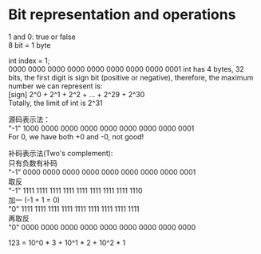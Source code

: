 # Bit representation and operations

1 and 0: true or false  
8 bit = 1 byte


int index = 1;  
0000 0000 0000 0000 0000 0000 0000 0000 0001
int has 4 bytes, 32 bits, the first digit is sign bit (positive or negative), therefore, the maximum number we can represent is:  
[sign] 2^0 + 2^1 + 2^2 + ... + 2^29 + 2^30  
Totally, the limit of int is 2^31

  
源码表示法：   
"-1" 1000 0000 0000 0000 0000 0000 0000 0000 0001  
For 0, we have both +0 and -0, not good!  
  
补码表示法(Two's complement):  
只有负数有补码  
"-1" 0000 0000 0000 0000 0000 0000 0000 0000 0001  
取反  
"-1" 1111 1111 1111 1111 1111 1111 1111 1111 1110  
加一 (-1 + 1 = 0)  
"0" 1111 1111 1111 1111 1111 1111 1111 1111 1111  
再取反  
"0" 0000 0000 0000 0000 0000 0000 0000 0000 0000  
  
123 = 10^0 * 3 + 10^1 * 2 + 10^2 * 1
